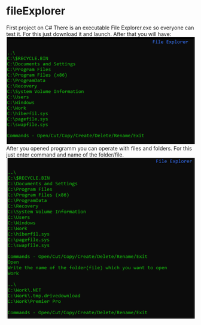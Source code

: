 # fileExplorer
First project on C#
There is an executable File Explorer.exe so everyone can test it. For this just download it and launch. After that you will have:</br>
![alt text](https://github.com/Abhai2016/fileExplorer/blob/master/Screenshots/Main.PNG)
After you opened programm you can operate with files and folders. For this just enter command and name of the folder/file.
![alt text](https://github.com/Abhai2016/fileExplorer/blob/master/Screenshots/Commands.PNG)
